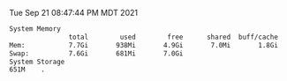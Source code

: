 Tue Sep 21 08:47:44 PM MDT 2021
```bash
System Memory
               total        used        free      shared  buff/cache   available
Mem:           7.7Gi       938Mi       4.9Gi       7.0Mi       1.8Gi       6.4Gi
Swap:          7.6Gi       681Mi       7.0Gi
System Storage
651M	.
```
```bash
